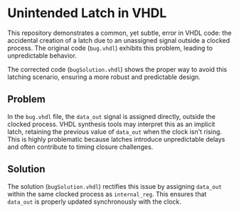 # Unintended Latch in VHDL

This repository demonstrates a common, yet subtle, error in VHDL code: the accidental creation of a latch due to an unassigned signal outside a clocked process.  The original code (`bug.vhdl`) exhibits this problem, leading to unpredictable behavior.

The corrected code (`bugSolution.vhdl`) shows the proper way to avoid this latching scenario, ensuring a more robust and predictable design.

## Problem

In the `bug.vhdl` file, the `data_out` signal is assigned directly, outside the clocked process. VHDL synthesis tools may interpret this as an implicit latch, retaining the previous value of `data_out` when the clock isn't rising. This is highly problematic because latches introduce unpredictable delays and often contribute to timing closure challenges.

## Solution

The solution (`bugSolution.vhdl`) rectifies this issue by assigning `data_out` within the same clocked process as `internal_reg`.  This ensures that `data_out` is properly updated synchronously with the clock.